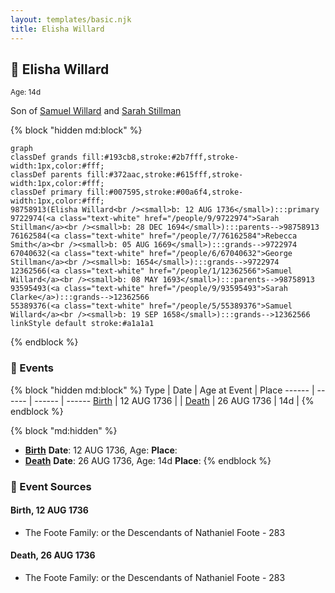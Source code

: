 ```yaml
---
layout: templates/basic.njk
title: Elisha Willard
---
```

## 🔵 Elisha Willard
<small>Age: 14d</small>

Son of [Samuel Willard](/people/1/12362566) and [Sarah Stillman](/people/9/9722974)

{% block "hidden md:block" %}
```mermaid
graph
classDef grands fill:#193cb8,stroke:#2b7fff,stroke-width:1px,color:#fff;
classDef parents fill:#372aac,stroke:#615fff,stroke-width:1px,color:#fff;
classDef primary fill:#007595,stroke:#00a6f4,stroke-width:1px,color:#fff;
98758913(Elisha Willard<br /><small>b: 12 AUG 1736</small>):::primary
9722974(<a class="text-white" href="/people/9/9722974">Sarah Stillman</a><br /><small>b: 28 DEC 1694</small>):::parents-->98758913
76162584(<a class="text-white" href="/people/7/76162584">Rebecca Smith</a><br /><small>b: 05 AUG 1669</small>):::grands-->9722974
67040632(<a class="text-white" href="/people/6/67040632">George Stillman</a><br /><small>b: 1654</small>):::grands-->9722974
12362566(<a class="text-white" href="/people/1/12362566">Samuel Willard</a><br /><small>b: 08 MAY 1693</small>):::parents-->98758913
93595493(<a class="text-white" href="/people/9/93595493">Sarah Clarke</a>):::grands-->12362566
55389376(<a class="text-white" href="/people/5/55389376">Samuel Willard</a><br /><small>b: 19 SEP 1658</small>):::grands-->12362566
linkStyle default stroke:#a1a1a1
```
{% endblock %}

### 📆 Events

{% block "hidden md:block" %}
Type | Date | Age at Event | Place
------ | ------ | ------ | ------
[Birth](#event-event-2) | 12 AUG 1736 |  |
[Death](#event-event-3) | 26 AUG 1736 | 14d |
{% endblock %}

{% block "md:hidden" %}
- **[Birth](#event-event-2)**
**Date**: 12 AUG 1736, Age:
**Place**:
- **[Death](#event-event-3)**
**Date**: 26 AUG 1736, Age: 14d
**Place**:
{% endblock %}

### 📰 Event Sources

#### <a id="event-event-2"></a> Birth, 12 AUG 1736
* The Foote Family: or the Descendants of Nathaniel Foote  - 283

#### <a id="event-event-3"></a> Death, 26 AUG 1736
* The Foote Family: or the Descendants of Nathaniel Foote  - 283